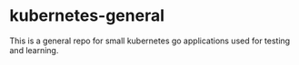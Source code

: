 # kubernetes-general
This is a general repo for small kubernetes go applications used for testing and learning.
